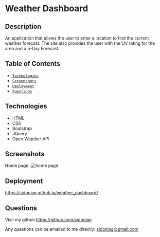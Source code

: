 # Weather Dashboard

## Description
An application that allows the user to enter a location to find the current weather forecast. The site also provides the user with the UV rating for the area and a 5-Day Forecast. 

## Table of Contents

* [`Technologies`](#technologies)
* [`Screenshots`](#screenshots)
* [`Deployment`](#deployment)
* [`Questions`](#questions)

## Technologies
* HTML
* CSS
* Bootstrap
* JQuery
* Open Weather API

## Screenshots
Home page:
![home page](./public/assets/images/note_start.png)

## Deployment

<https://sidoniag.github.io/weather_dashboard/>

## Questions
Visit my github
<https://github.com/sidoniag>

Any questions can be emailed to me directly: <sidoniag@gmail.com>